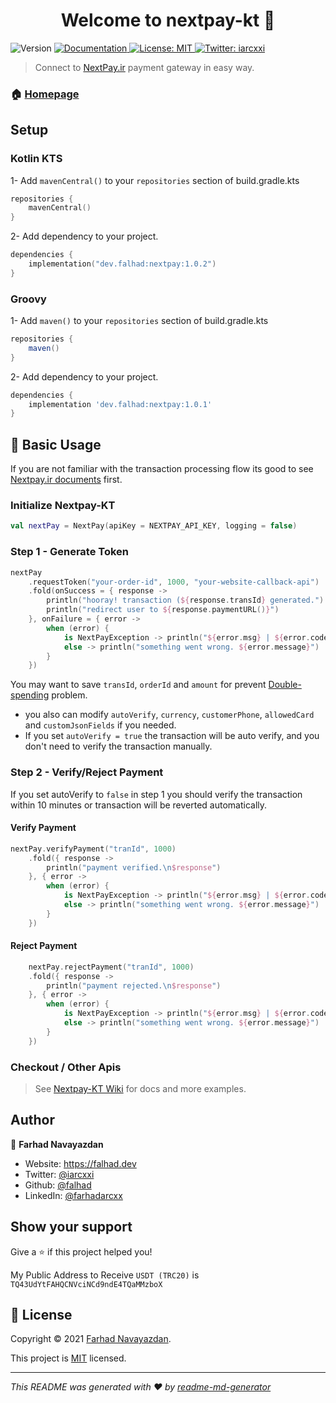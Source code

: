 <h1 align="center">Welcome to nextpay-kt 👋</h1>
<p>
  <img alt="Version" src="https://img.shields.io/badge/version-1.0.2-blue.svg?cacheSeconds=2592000" />
  <a href="https://github.com/falhad/nextpay-kt/wiki" target="_blank">
    <img alt="Documentation" src="https://img.shields.io/badge/documentation-yes-brightgreen.svg" />
  </a>
  <a href="https://opensource.org/licenses/MIT" target="_blank">
    <img alt="License: MIT" src="https://img.shields.io/badge/License-MIT-yellow.svg" />
  </a>

  <a href="https://twitter.com/iarcxxi" target="_blank">
    <img alt="Twitter: iarcxxi" src="https://img.shields.io/twitter/follow/iarcxxi.svg?style=social" />
  </a>
</p>

> Connect to  <a href="https://nextpay.ir" target="_blank">NextPay.ir</a> payment gateway in easy way.

### 🏠 [Homepage](https://github.com/falhad/nextpay-kt)

## Setup

### Kotlin KTS

1- Add `mavenCentral()` to your `repositories` section of build.gradle.kts

```kotlin
repositories {
    mavenCentral()
}
```

2- Add dependency to your project.

```kotlin
dependencies {
    implementation("dev.falhad:nextpay:1.0.2")
}
```

### Groovy

1- Add `maven()` to your `repositories` section of build.gradle.kts

```groovy
repositories {
    maven()
}
```

2- Add dependency to your project.

```groovy
dependencies {
    implementation 'dev.falhad:nextpay:1.0.1'
}
```

## 🚀 Basic Usage

If you are not familiar with the transaction processing flow its good to
see [Nextpay.ir documents](https://nextpay.org/nx/docs) first.

### Initialize Nextpay-KT

```kotlin
val nextPay = NextPay(apiKey = NEXTPAY_API_KEY, logging = false)
```

### Step 1 - Generate Token

```kotlin
nextPay
    .requestToken("your-order-id", 1000, "your-website-callback-api")
    .fold(onSuccess = { response ->
        println("hooray! transaction (${response.transId} generated.")
        println("redirect user to ${response.paymentURL()}")
    }, onFailure = { error ->
        when (error) {
            is NextPayException -> println("${error.msg} | ${error.code}")
            else -> println("something went wrong. ${error.message}")
        }
    })
```

You may want to save `transId`, `orderId` and `amount` for
prevent [Double-spending](https://en.wikipedia.org/wiki/Double-spending) problem.

* you also can modify `autoVerify`, `currency`, `customerPhone`, `allowedCard` and `customJsonFields` if you needed.
* If you set `autoVerify = true` the transaction will be auto verify, and you don't need to verify the transaction
  manually.

### Step 2 - Verify/Reject Payment

If you set autoVerify to `false` in step 1 you should verify the transaction within 10 minutes or transaction will be
reverted automatically.

#### Verify Payment

```kotlin
nextPay.verifyPayment("tranId", 1000)
    .fold({ response ->
        println("payment verified.\n$response")
    }, { error ->
        when (error) {
            is NextPayException -> println("${error.msg} | ${error.code}")
            else -> println("something went wrong. ${error.message}")
        }
    })
```

#### Reject Payment

```kotlin
    nextPay.rejectPayment("tranId", 1000)
    .fold({ response ->
        println("payment rejected.\n$response")
    }, { error ->
        when (error) {
            is NextPayException -> println("${error.msg} | ${error.code}")
            else -> println("something went wrong. ${error.message}")
        }
    })
```

### Checkout / Other Apis

> See [Nextpay-KT Wiki](https://github.com/falhad/nextpay-kt/wiki) for docs and more examples.

## Author

👤 **Farhad Navayazdan**

* Website: https://falhad.dev
* Twitter: [@iarcxxi](https://twitter.com/iarcxxi)
* Github: [@falhad](https://github.com/falhad)
* LinkedIn: [@farhadarcxx](https://linkedin.com/in/farhadarcxx)

## Show your support

Give a ⭐️ if this project helped you!

My Public Address to Receive `USDT (TRC20)` is `TQ43UdYtFAHQCNVciNCd9ndE4TQaMMzboX`

## 📝 License

Copyright © 2021 [Farhad Navayazdan](https://github.com/falhad).

This project is [MIT](https://opensource.org/licenses/MIT) licensed.

***
_This README was generated with ❤️ by [readme-md-generator](https://github.com/kefranabg/readme-md-generator)_